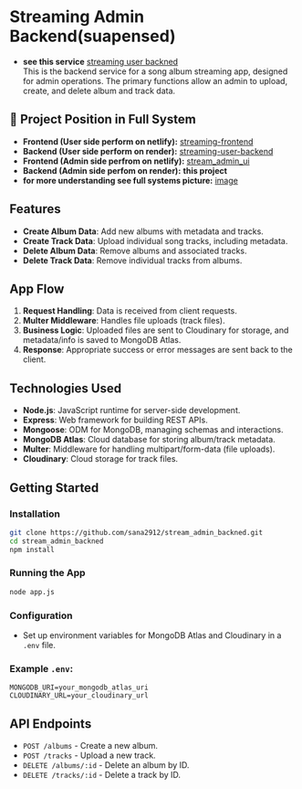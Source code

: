 # Streaming Admin Backend(suapensed)
- **see this service** [streaming user backned](https://stream-admin-backned.onrender.com)  
This is the backend service for a song album streaming app, designed for admin operations. The primary functions allow an admin to upload, create, and delete album and track data.

## 🔗 Project Position in Full System

- **Frontend (User side perform on netlify):** [streaming-frontend](https://github.com/sana2912/streaming-frontend.git)  
- **Backend (User side perform on render):** [streaming-user-backend](https://github.com/sana2912/streaming-user-backend.git)  
- **Frontend (Admin side perfrom on netlify):** [stream_admin_ui](https://github.com/sana2912/stream_admin_ui.git)  
- **Backend (Admin side perfom on render):** **this project**
- **for more understanding see full systems picture:** [image](https://res.cloudinary.com/ddlspu2uq/image/upload/v1756123510/system_d4p3cd.jpg)  

## Features

- **Create Album Data**: Add new albums with metadata and tracks.
- **Create Track Data**: Upload individual song tracks, including metadata.
- **Delete Album Data**: Remove albums and associated tracks.
- **Delete Track Data**: Remove individual tracks from albums.

## App Flow

1. **Request Handling**: Data is received from client requests.
2. **Multer Middleware**: Handles file uploads (track files).
3. **Business Logic**: Uploaded files are sent to Cloudinary for storage, and metadata/info is saved to MongoDB Atlas.
4. **Response**: Appropriate success or error messages are sent back to the client.

## Technologies Used

- **Node.js**: JavaScript runtime for server-side development.
- **Express**: Web framework for building REST APIs.
- **Mongoose**: ODM for MongoDB, managing schemas and interactions.
- **MongoDB Atlas**: Cloud database for storing album/track metadata.
- **Multer**: Middleware for handling multipart/form-data (file uploads).
- **Cloudinary**: Cloud storage for track files.

## Getting Started

### Installation

```bash
git clone https://github.com/sana2912/stream_admin_backned.git
cd stream_admin_backned
npm install
```

### Running the App

```bash
node app.js
```

### Configuration

- Set up environment variables for MongoDB Atlas and Cloudinary in a `.env` file.

### Example `.env`:

```
MONGODB_URI=your_mongodb_atlas_uri
CLOUDINARY_URL=your_cloudinary_url
```

## API Endpoints

- `POST /albums` - Create a new album.
- `POST /tracks` - Upload a new track.
- `DELETE /albums/:id` - Delete an album by ID.
- `DELETE /tracks/:id` - Delete a track by ID.
